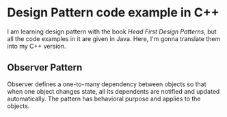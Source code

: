 # Design Pattern code example in C++

I am learning design pattern with the book *Head First Design Patterns*, but all the code examples in it are given in Java. Here, I'm gonna translate them into my C++ version.


## Observer Pattern
Observer defines a one-to-many dependency between objects so that when one object changes state, all its dependents are notified and updated automatically. The pattern has behavioral purpose and applies to the objects.